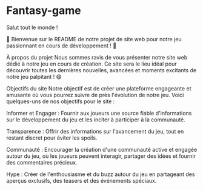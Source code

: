 # Fantasy-game
Salut tout le monde !

🎉 Bienvenue sur le README de notre projet de site web pour notre jeu passionnant en cours de développement ! 🚀

À propos du projet
Nous sommes ravis de vous présenter notre site web dédié à notre jeu en cours de création. Ce site sera le lieu idéal pour découvrir toutes les dernières nouvelles, avancées et moments excitants de notre jeu palpitant ! 😄

Objectifs du site
Notre objectif est de créer une plateforme engageante et amusante où vous pourrez suivre de près l'évolution de notre jeu. Voici quelques-uns de nos objectifs pour le site :

Informer et Engager : Fournir aux joueurs une source fiable d'informations sur le développement du jeu et les inciter à participer à la communauté.

Transparence : Offrir des informations sur l'avancement du jeu, tout en restant discret pour éviter les spoils.

Communauté : Encourager la création d'une communauté active et engagée autour du jeu, où les joueurs peuvent interagir, partager des idées et fournir des commentaires précieux.

Hype : Créer de l'enthousiasme et du buzz autour du jeu en partageant des aperçus exclusifs, des teasers et des événements spéciaux.
